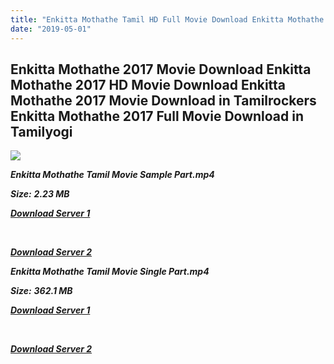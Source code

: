 ```yaml
---
title: "Enkitta Mothathe Tamil HD Full Movie Download Enkitta Mothathe Tamil HD Movie Download"
date: "2019-05-01"
---
```


## Enkitta Mothathe 2017 Movie Download Enkitta Mothathe 2017 HD Movie Download Enkitta Mothathe 2017 Movie Download in Tamilrockers Enkitta Mothathe 2017 Full Movie Download in Tamilyogi

![](https://images.moviebuff.com/92f79f51-62b4-4e54-97c4-19d4b14dbb63?w=1000)

**_Enkitta Mothathe Tamil Movie Sample Part.mp4_**

**_Size:_**  **_2.23 MB_**

**_[Download Server 1](http://b1.wetransfer.vip/files/Tamil{1d8d357801e2f4b6710faa3d835097c5c618a0f0fcded2c527300dcab25e4b83}202017{1d8d357801e2f4b6710faa3d835097c5c618a0f0fcded2c527300dcab25e4b83}20Movies/Enkitta{1d8d357801e2f4b6710faa3d835097c5c618a0f0fcded2c527300dcab25e4b83}20Mothathe{1d8d357801e2f4b6710faa3d835097c5c618a0f0fcded2c527300dcab25e4b83}20(2017)/Enkitta{1d8d357801e2f4b6710faa3d835097c5c618a0f0fcded2c527300dcab25e4b83}20Mothathe{1d8d357801e2f4b6710faa3d835097c5c618a0f0fcded2c527300dcab25e4b83}20Mp4{1d8d357801e2f4b6710faa3d835097c5c618a0f0fcded2c527300dcab25e4b83}20HD/Enkitta{1d8d357801e2f4b6710faa3d835097c5c618a0f0fcded2c527300dcab25e4b83}20Mothathe{1d8d357801e2f4b6710faa3d835097c5c618a0f0fcded2c527300dcab25e4b83}20HD{1d8d357801e2f4b6710faa3d835097c5c618a0f0fcded2c527300dcab25e4b83}20Sample.mp4)_**

**_[  
](http://b1.wetransfer.vip/files/Tamil{1d8d357801e2f4b6710faa3d835097c5c618a0f0fcded2c527300dcab25e4b83}202017{1d8d357801e2f4b6710faa3d835097c5c618a0f0fcded2c527300dcab25e4b83}20Movies/Enkitta{1d8d357801e2f4b6710faa3d835097c5c618a0f0fcded2c527300dcab25e4b83}20Mothathe{1d8d357801e2f4b6710faa3d835097c5c618a0f0fcded2c527300dcab25e4b83}20(2017)/Enkitta{1d8d357801e2f4b6710faa3d835097c5c618a0f0fcded2c527300dcab25e4b83}20Mothathe{1d8d357801e2f4b6710faa3d835097c5c618a0f0fcded2c527300dcab25e4b83}20Mp4{1d8d357801e2f4b6710faa3d835097c5c618a0f0fcded2c527300dcab25e4b83}20HD/Enkitta{1d8d357801e2f4b6710faa3d835097c5c618a0f0fcded2c527300dcab25e4b83}20Mothathe{1d8d357801e2f4b6710faa3d835097c5c618a0f0fcded2c527300dcab25e4b83}20HD{1d8d357801e2f4b6710faa3d835097c5c618a0f0fcded2c527300dcab25e4b83}20Sample.mp4)_**

**_[Download Server 2](http://b1.wetransfer.vip/files/Tamil{1d8d357801e2f4b6710faa3d835097c5c618a0f0fcded2c527300dcab25e4b83}202017{1d8d357801e2f4b6710faa3d835097c5c618a0f0fcded2c527300dcab25e4b83}20Movies/Enkitta{1d8d357801e2f4b6710faa3d835097c5c618a0f0fcded2c527300dcab25e4b83}20Mothathe{1d8d357801e2f4b6710faa3d835097c5c618a0f0fcded2c527300dcab25e4b83}20(2017)/Enkitta{1d8d357801e2f4b6710faa3d835097c5c618a0f0fcded2c527300dcab25e4b83}20Mothathe{1d8d357801e2f4b6710faa3d835097c5c618a0f0fcded2c527300dcab25e4b83}20Mp4{1d8d357801e2f4b6710faa3d835097c5c618a0f0fcded2c527300dcab25e4b83}20HD/Enkitta{1d8d357801e2f4b6710faa3d835097c5c618a0f0fcded2c527300dcab25e4b83}20Mothathe{1d8d357801e2f4b6710faa3d835097c5c618a0f0fcded2c527300dcab25e4b83}20HD{1d8d357801e2f4b6710faa3d835097c5c618a0f0fcded2c527300dcab25e4b83}20Sample.mp4)_**

**_Enkitta Mothathe Tamil Movie Single Part.mp4_**

**_Size:_** **_362.1 MB_**  

**_[Download Server 1](http://b1.wetransfer.vip/files/Tamil{1d8d357801e2f4b6710faa3d835097c5c618a0f0fcded2c527300dcab25e4b83}202017{1d8d357801e2f4b6710faa3d835097c5c618a0f0fcded2c527300dcab25e4b83}20Movies/Enkitta{1d8d357801e2f4b6710faa3d835097c5c618a0f0fcded2c527300dcab25e4b83}20Mothathe{1d8d357801e2f4b6710faa3d835097c5c618a0f0fcded2c527300dcab25e4b83}20(2017)/Enkitta{1d8d357801e2f4b6710faa3d835097c5c618a0f0fcded2c527300dcab25e4b83}20Mothathe{1d8d357801e2f4b6710faa3d835097c5c618a0f0fcded2c527300dcab25e4b83}20Mp4{1d8d357801e2f4b6710faa3d835097c5c618a0f0fcded2c527300dcab25e4b83}20HD/Enkitta{1d8d357801e2f4b6710faa3d835097c5c618a0f0fcded2c527300dcab25e4b83}20Mothathe{1d8d357801e2f4b6710faa3d835097c5c618a0f0fcded2c527300dcab25e4b83}20HD.mp4)_**

**_[  
](http://b1.wetransfer.vip/files/Tamil{1d8d357801e2f4b6710faa3d835097c5c618a0f0fcded2c527300dcab25e4b83}202017{1d8d357801e2f4b6710faa3d835097c5c618a0f0fcded2c527300dcab25e4b83}20Movies/Enkitta{1d8d357801e2f4b6710faa3d835097c5c618a0f0fcded2c527300dcab25e4b83}20Mothathe{1d8d357801e2f4b6710faa3d835097c5c618a0f0fcded2c527300dcab25e4b83}20(2017)/Enkitta{1d8d357801e2f4b6710faa3d835097c5c618a0f0fcded2c527300dcab25e4b83}20Mothathe{1d8d357801e2f4b6710faa3d835097c5c618a0f0fcded2c527300dcab25e4b83}20Mp4{1d8d357801e2f4b6710faa3d835097c5c618a0f0fcded2c527300dcab25e4b83}20HD/Enkitta{1d8d357801e2f4b6710faa3d835097c5c618a0f0fcded2c527300dcab25e4b83}20Mothathe{1d8d357801e2f4b6710faa3d835097c5c618a0f0fcded2c527300dcab25e4b83}20HD.mp4)_**

**_[Download Server 2](http://b1.wetransfer.vip/files/Tamil{1d8d357801e2f4b6710faa3d835097c5c618a0f0fcded2c527300dcab25e4b83}202017{1d8d357801e2f4b6710faa3d835097c5c618a0f0fcded2c527300dcab25e4b83}20Movies/Enkitta{1d8d357801e2f4b6710faa3d835097c5c618a0f0fcded2c527300dcab25e4b83}20Mothathe{1d8d357801e2f4b6710faa3d835097c5c618a0f0fcded2c527300dcab25e4b83}20(2017)/Enkitta{1d8d357801e2f4b6710faa3d835097c5c618a0f0fcded2c527300dcab25e4b83}20Mothathe{1d8d357801e2f4b6710faa3d835097c5c618a0f0fcded2c527300dcab25e4b83}20Mp4{1d8d357801e2f4b6710faa3d835097c5c618a0f0fcded2c527300dcab25e4b83}20HD/Enkitta{1d8d357801e2f4b6710faa3d835097c5c618a0f0fcded2c527300dcab25e4b83}20Mothathe{1d8d357801e2f4b6710faa3d835097c5c618a0f0fcded2c527300dcab25e4b83}20HD.mp4)_**
